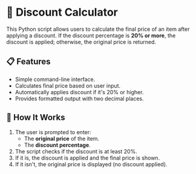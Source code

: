 # 💸 Discount Calculator

This Python script allows users to calculate the final price of an item after applying a discount. If the discount percentage is **20% or more**, the discount is applied; otherwise, the original price is returned.

## 📋 Features

- Simple command-line interface.
- Calculates final price based on user input.
- Automatically applies discount if it's 20% or higher.
- Provides formatted output with two decimal places.

## 🧮 How It Works

1. The user is prompted to enter:
   - The **original price** of the item.
   - The **discount percentage**.
2. The script checks if the discount is at least 20%.
3. If it is, the discount is applied and the final price is shown.
4. If it isn't, the original price is displayed (no discount applied).
